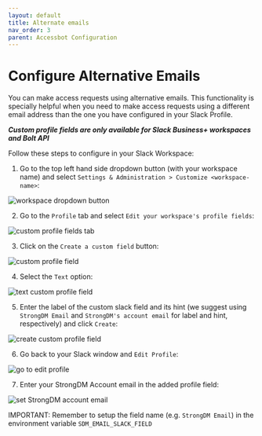 ```yaml
---
layout: default
title: Alternate emails
nav_order: 3
parent: Accessbot Configuration
---
```

# Configure Alternative Emails

You can make access requests using alternative emails. This functionality is specially helpful when you need to make access requests using a different email address than the one you have configured in your Slack Profile. 

**_Custom profile fields are only available for Slack Business+ workspaces and Bolt API_**

Follow these steps to configure in your Slack Workspace:

1. Go to the top left hand side dropdown button (with your workspace name) and select `Settings & Administration > Customize <workspace-name>`:

![workspace dropdown button](https://user-images.githubusercontent.com/49597325/134933901-3e032c8c-8e83-426c-84da-46fd045cba52.jpg)


2. Go to the `Profile` tab and select `Edit your workspace's profile fields`:

![custom profile fields tab](https://user-images.githubusercontent.com/49597325/134933956-1632c5e8-44ff-4aba-ba54-2b4502ae20f1.jpg)


3. Click on the `Create a custom field` button:

![custom profile field](https://user-images.githubusercontent.com/49597325/134933991-b50ce39b-1e37-4e8f-b5f1-37620f925cdb.jpg)


4. Select the `Text` option:

![text custom profile field](https://user-images.githubusercontent.com/49597325/134934042-a3853b7f-899a-4a1c-a22b-2e55da92d803.jpg)


5. Enter the label of the custom slack field and its hint (we suggest using `StrongDM Email` and `StrongDM's account email` for label and hint, respectively) and click `Create`:

![create custom profile field](https://user-images.githubusercontent.com/49597325/134934088-4c7b29bb-28bb-4af1-a714-f1f21cc60150.jpg)


6. Go back to your Slack window and `Edit Profile`:

![go to edit profile](https://user-images.githubusercontent.com/49597325/134934145-9bef28ec-d084-4d79-830d-bb764a8b5023.jpg)


7. Enter your StrongDM Account email in the added profile field:

![set StrongDM account email](https://user-images.githubusercontent.com/49597325/134934179-3f299cb1-9416-4c90-a02a-b052b1bb207a.jpg)

IMPORTANT: Remember to setup the field name (e.g. `StrongDM Email`) in the environment variable `SDM_EMAIL_SLACK_FIELD`
